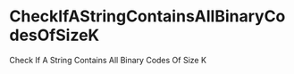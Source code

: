 # CheckIfAStringContainsAllBinaryCodesOfSizeK
Check If A String Contains All Binary Codes Of Size K
